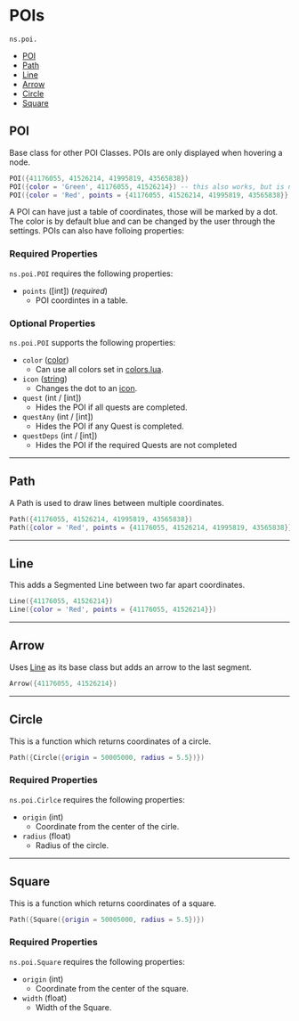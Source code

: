 # POIs <!-- omit from toc -->

`ns.poi.`

- [POI](#poi)
- [Path](#path)
- [Line](#line)
- [Arrow](#arrow)
- [Circle](#circle)
- [Square](#square)

## POI

Base class for other POI Classes.
POIs are only displayed when hovering a node.

```lua
POI({41176055, 41526214, 41995819, 43565838})
POI({color = 'Green', 41176055, 41526214}) -- this also works, but is not recommended
POI({color = 'Red', points = {41176055, 41526214, 41995819, 43565838}})
```

A POI can have just a table of coordinates, those will be marked by a dot. The color is by default blue and can be changed by the user through the settings.
POIs can also have folloing properties:

### Required Properties <!-- omit from toc -->

`ns.poi.POI` requires the following properties:

- `points` ([int]) (*required*)
  - POI coordintes in a table.

### Optional Properties <!-- omit from toc -->

`ns.poi.POI` supports the following properties:

- `color` ([color](colors.html))
  - Can use all colors set in [colors.lua](colors.html).
- `icon` ([string](icons.html))
  - Changes the dot to an [icon](icons.html).
- `quest` (int / [int])
  - Hides the POI if all quests are completed.
- `questAny` (int / [int])
  - Hides the POI if any Quest is completed.
- `questDeps` (int / [int])
  - Hides the POI if the required Quests are not completed

<!--
---

## Glow
Only used internally for hover and focus effects.

```lua
Glow()
``` -->

---

## Path

A Path is used to draw lines between multiple coordinates.

```lua
Path({41176055, 41526214, 41995819, 43565838})
Path({color = 'Red', points = {41176055, 41526214, 41995819, 43565838}})
```

---

## Line

This adds a Segmented Line between two far apart coordinates.

```lua
Line({41176055, 41526214})
Line({color = 'Red', points = {41176055, 41526214}})
```

---

## Arrow

Uses [Line](#line) as its base class but adds an arrow to the last segment.

```lua
Arrow({41176055, 41526214})
```

---

## Circle

This is a function which returns coordinates of a circle.

```lua
Path({Circle({origin = 50005000, radius = 5.5})})
```

### Required Properties <!-- omit from toc -->

`ns.poi.Cirlce` requires the following properties:

- `origin` (int)
  - Coordinate from the center of the cirle.
- `radius` (float)
  - Radius of the circle.

---

## Square

This is a function which returns coordinates of a square.

```lua
Path({Square({origin = 50005000, radius = 5.5})})
```

### Required Properties <!-- omit from toc -->

`ns.poi.Square` requires the following properties:

- `origin` (int)
  - Coordinate from the center of the square.
- `width` (float)
  - Width of the Square.
